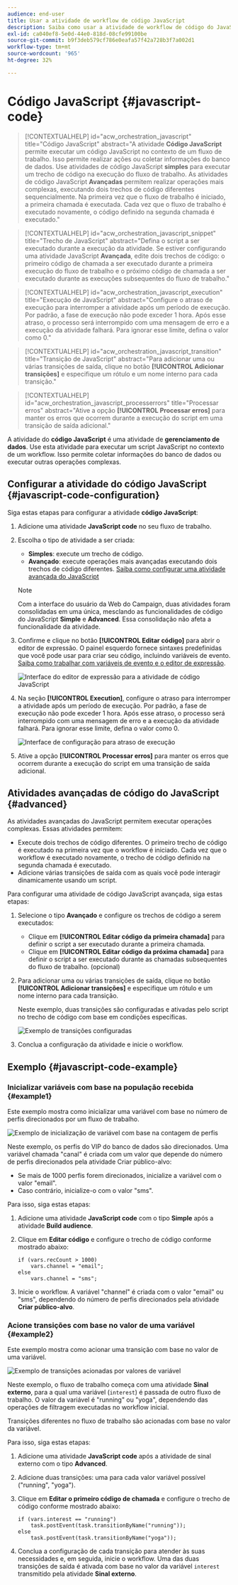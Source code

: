 ```yaml
---
audience: end-user
title: Usar a atividade de workflow de código JavaScript
description: Saiba como usar a atividade de workflow de código do JavaScript
exl-id: ca040ef8-5e0d-44e0-818d-08cfe99100be
source-git-commit: b9f3deb579cf786e0eafa57f42a728b3f7a002d1
workflow-type: tm+mt
source-wordcount: '965'
ht-degree: 32%

---
```


# Código JavaScript {#javascript-code}

>[!CONTEXTUALHELP]
>id="acw_orchestration_javascript"
>title="Código JavaScript"
>abstract="A atividade **Código JavaScript** permite executar um código JavaScript no contexto de um fluxo de trabalho. Isso permite realizar ações ou coletar informações do banco de dados. Use atividades de código JavaScript **simples** para executar um trecho de código na execução do fluxo de trabalho. As atividades de código JavaScript **Avançadas** permitem realizar operações mais complexas, executando dois trechos de código diferentes sequencialmente. Na primeira vez que o fluxo de trabalho é iniciado, a primeira chamada é executada. Cada vez que o fluxo de trabalho é executado novamente, o código definido na segunda chamada é executado."

>[!CONTEXTUALHELP]
>id="acw_orchestration_javascript_snippet"
>title="Trecho de JavaScript"
>abstract="Defina o script a ser executado durante a execução da atividade. Se estiver configurando uma atividade JavaScript **Avançada**, edite dois trechos de código: o primeiro código de chamada a ser executado durante a primeira execução do fluxo de trabalho e o próximo código de chamada a ser executado durante as execuções subsequentes do fluxo de trabalho."

>[!CONTEXTUALHELP]
>id="acw_orchestration_javascript_execution"
>title="Execução de JavaScript"
>abstract="Configure o atraso de execução para interromper a atividade após um período de execução. Por padrão, a fase de execução não pode exceder 1 hora. Após esse atraso, o processo será interrompido com uma mensagem de erro e a execução da atividade falhará. Para ignorar esse limite, defina o valor como 0."

>[!CONTEXTUALHELP]
>id="acw_orchestration_javascript_transition"
>title="Transição de JavaScript"
>abstract="Para adicionar uma ou várias transições de saída, clique no botão **[!UICONTROL Adicionar transições]** e especifique um rótulo e um nome interno para cada transição."

>[!CONTEXTUALHELP]
>id="acw_orchestration_javascript_processerrors"
>title="Processar erros"
>abstract="Ative a opção **[!UICONTROL Processar erros]** para manter os erros que ocorrem durante a execução do script em uma transição de saída adicional."

A atividade do **código JavaScript** é uma atividade de **gerenciamento de dados**. Use esta atividade para executar um script JavaScript no contexto de um workflow. Isso permite coletar informações do banco de dados ou executar outras operações complexas.

## Configurar a atividade do código JavaScript {#javascript-code-configuration}

Siga estas etapas para configurar a atividade **código JavaScript**:

1. Adicione uma atividade **JavaScript code** no seu fluxo de trabalho.

1. Escolha o tipo de atividade a ser criada:

   * **Simples**: execute um trecho de código.
   * **Avançado**: execute operações mais avançadas executando dois trechos de código diferentes. [Saiba como configurar uma atividade avançada do JavaScript](#advanced)

   >[!NOTE]
   >
   >Com a interface do usuário da Web do Campaign, duas atividades foram consolidadas em uma única, mesclando as funcionalidades de código do JavaScript **Simple** e **Advanced**. Essa consolidação não afeta a funcionalidade da atividade.

1. Confirme e clique no botão **[!UICONTROL Editar código]** para abrir o editor de expressão. O painel esquerdo fornece sintaxes predefinidas que você pode usar para criar seu código, incluindo variáveis de evento. [Saiba como trabalhar com variáveis de evento e o editor de expressão](../event-variables.md).

   ![Interface do editor de expressão para a atividade de código JavaScript](../assets/javascript-editor.png)

1. Na seção **[!UICONTROL Execution]**, configure o atraso para interromper a atividade após um período de execução. Por padrão, a fase de execução não pode exceder 1 hora. Após esse atraso, o processo será interrompido com uma mensagem de erro e a execução da atividade falhará. Para ignorar esse limite, defina o valor como 0.

   ![Interface de configuração para atraso de execução](../assets/javascript-config.png)

1. Ative a opção **[!UICONTROL Processar erros]** para manter os erros que ocorrem durante a execução do script em uma transição de saída adicional.

## Atividades avançadas de código do JavaScript {#advanced}

As atividades avançadas do JavaScript permitem executar operações complexas. Essas atividades permitem:

* Execute dois trechos de código diferentes. O primeiro trecho de código é executado na primeira vez que o workflow é iniciado. Cada vez que o workflow é executado novamente, o trecho de código definido na segunda chamada é executado.
* Adicione várias transições de saída com as quais você pode interagir dinamicamente usando um script.

Para configurar uma atividade de código JavaScript avançada, siga estas etapas:

1. Selecione o tipo **Avançado** e configure os trechos de código a serem executados:

   * Clique em **[!UICONTROL Editar código da primeira chamada]** para definir o script a ser executado durante a primeira chamada.
   * Clique em **[!UICONTROL Editar código da próxima chamada]** para definir o script a ser executado durante as chamadas subsequentes do fluxo de trabalho. (opcional)

1. Para adicionar uma ou várias transições de saída, clique no botão **[!UICONTROL Adicionar transições]** e especifique um rótulo e um nome interno para cada transição.

   Neste exemplo, duas transições são configuradas e ativadas pelo script no trecho de código com base em condições específicas.

   ![Exemplo de transições configuradas](../assets/javascript-transitions.png)

1. Conclua a configuração da atividade e inicie o workflow.

## Exemplo {#javascript-code-example}

### Inicializar variáveis com base na população recebida {#example1}

Este exemplo mostra como inicializar uma variável com base no número de perfis direcionados por um fluxo de trabalho.

![Exemplo de inicialização de variável com base na contagem de perfis](../assets/javascript-example1.png)

Neste exemplo, os perfis do VIP do banco de dados são direcionados. Uma variável chamada &quot;canal&quot; é criada com um valor que depende do número de perfis direcionados pela atividade Criar público-alvo:

* Se mais de 1000 perfis forem direcionados, inicialize a variável com o valor &quot;email&quot;.
* Caso contrário, inicialize-o com o valor &quot;sms&quot;.

Para isso, siga estas etapas:

1. Adicione uma atividade **JavaScript code** com o tipo **Simple** após a atividade **Build audience**.

1. Clique em **Editar código** e configure o trecho de código conforme mostrado abaixo:

   ```
   if (vars.recCount > 1000)
       vars.channel = "email";
   else
       vars.channel = "sms";
   ```

1. Inicie o workflow. A variável &quot;channel&quot; é criada com o valor &quot;email&quot; ou &quot;sms&quot;, dependendo do número de perfis direcionados pela atividade **Criar público-alvo**.

### Acione transições com base no valor de uma variável {#example2}

Este exemplo mostra como acionar uma transição com base no valor de uma variável.

![Exemplo de transições acionadas por valores de variável](../assets/javascript-example2-transitions.png)

Neste exemplo, o fluxo de trabalho começa com uma atividade **Sinal externo**, para a qual uma variável (`interest`) é passada de outro fluxo de trabalho. O valor da variável é &quot;running&quot; ou &quot;yoga&quot;, dependendo das operações de filtragem executadas no workflow inicial.

Transições diferentes no fluxo de trabalho são acionadas com base no valor da variável.

Para isso, siga estas etapas:

1. Adicione uma atividade **JavaScript code** após a atividade de sinal externo com o tipo **Advanced**.

1. Adicione duas transições: uma para cada valor variável possível (&quot;running&quot;, &quot;yoga&quot;).

1. Clique em **Editar o primeiro código de chamada** e configure o trecho de código conforme mostrado abaixo:

   ```
   if (vars.interest == "running")
       task.postEvent(task.transitionByName("running"));
   else
       task.postEvent(task.transitionByName("yoga"));
   ```

1. Conclua a configuração de cada transição para atender às suas necessidades e, em seguida, inicie o workflow. Uma das duas transições de saída é ativada com base no valor da variável `interest` transmitido pela atividade **Sinal externo**.